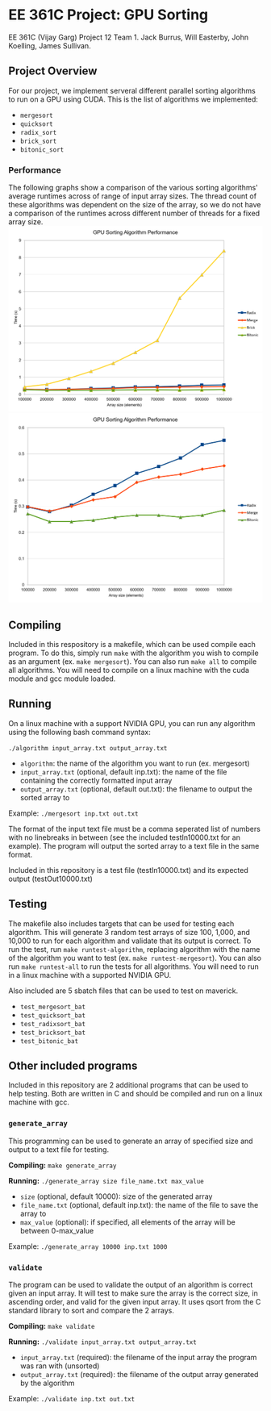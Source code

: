 # EE 361C Project: GPU Sorting
EE 361C (Vijay Garg) Project 12 Team 1. Jack Burrus, Will Easterby, John Koelling, James Sullivan.

Project Overview
-----
For our project, we implement serveral different parallel sorting algorithms to run on a GPU using CUDA. This is the list of algorithms we implemented:
- `mergesort`
- `quicksort`
- `radix_sort`
- `brick_sort`
- `bitonic_sort`

### Performance
The following graphs show a comparison of the various sorting algorithms' average runtimes across of range of input array sizes. The thread count of these algorithms was dependent on the size of the array, so we do not have a comparison of the runtimes across different number of threads for a fixed array size.  
![alt text](timing_graph_1.png "Timing Graph 1")  
![alt text](timing_graph_2.png "Timing Graph 2")

Compiling
-----
Included in this respository is a makefile, which can be used compile each program. To do this, simply run `make` with the algorithm you wish to compile as an argument (ex. `make mergesort`). You can also run `make all` to compile all algorithms. You will need to compile on a linux machine with the cuda module and gcc module loaded.

Running
-----
On a linux machine with a support NVIDIA GPU, you can run any algorithm using the following bash command syntax:

`./algorithm input_array.txt output_array.txt`
- `algorithm`: the name of the algorithm you want to run (ex. mergesort)
- `input_array.txt` (optional, default inp.txt): the name of the file containing the correctly formatted input array
- `output_array.txt` (optional, default out.txt): the filename to output the sorted array to

Example: `./mergesort inp.txt out.txt`

The format of the input text file must be a comma seperated list of numbers with no linebreaks in between (see the included testIn10000.txt for an example). The program will output the sorted array to a text file in the same format.

Included in this repository is a test file (testIn10000.txt) and its expected output (testOut10000.txt)

Testing
-----
The makefile also includes targets that can be used for testing each algorithm. This will generate 3 random test arrays of size 100, 1,000, and 10,000 to run for each algorithm and validate that its output is correct. To run the test, run `make runtest-algorithm`, replacing algorithm with the name of the algorithm you want to test (ex. `make runtest-mergesort`). You can also run `make runtest-all` to run the tests for all algorithms. You will need to run in a linux machine with a supported NVIDIA GPU.  
  
Also included are 5 sbatch files that can be used to test on maverick.
- `test_mergesort_bat`
- `test_quicksort_bat`
- `test_radixsort_bat`
- `test_bricksort_bat`
- `test_bitonic_bat`

Other included programs
-----
Included in this repository are 2 additional programs that can be used to help testing. Both are written in C and should be compiled and run on a linux machine with gcc.

### `generate_array`
This programming can be used to generate an array of specified size and output to a text file for testing.

**Compiling:** `make generate_array`

**Running:** `./generate_array size file_name.txt max_value`
- `size` (optional, default 10000): size of the generated array
- `file_name.txt` (optional, default inp.txt): the name of the file to save the array to
- `max_value` (optional): if specified, all elements of the array will be between 0-max_value

Example: `./generate_array 10000 inp.txt 1000`

### `validate`
The program can be used to validate the output of an algorithm is correct given an input array. It will test to make sure the array is the correct size, in ascending order, and valid for the given input array. It uses qsort from the C standard library to sort and compare the 2 arrays.

**Compiling:** `make validate`

**Running:** `./validate input_array.txt output_array.txt`
- `input_array.txt` (required): the filename of the input array the program was ran with (unsorted)
- `output_array.txt` (required): the filename of the output array generated by the algorithm

Example: `./validate inp.txt out.txt`
